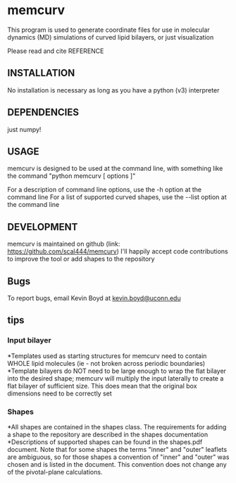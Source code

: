 #			memcurv 

This program is  used to generate coordinate files for use in molecular
dynamics (MD) simulations of curved lipid bilayers, or just visualization

Please read and cite 
REFERENCE

## INSTALLATION
No installation is necessary as long as you have a python (v3) interpreter

## DEPENDENCIES
just numpy!

## USAGE
memcurv is designed to be used at the command line, with something like the
command "python memcurv [ options ]" 

For a description of command line options, use the -h option at the command line
For a list of supported curved shapes, use the --list option at the command line

## DEVELOPMENT
memcurv is maintained on github (link: https://github.com/scal444/memcurv)
I'll happily accept code contributions to improve the tool or add shapes to 
the repository 


## Bugs
To report bugs, email Kevin Boyd at kevin.boyd@uconn.edu

## tips

### Input bilayer
*Templates used as starting structures for memcurv need to contain WHOLE lipid molecules (ie - not broken across periodic boundaries)
*Template bilayers do NOT need to be large enough to wrap the flat bilayer into the desired shape; memcurv will multiply the input laterally to create a flat bilayer of sufficient size. This does mean that the original box dimensions need to be correctly set 

### Shapes
*All shapes are contained in the shapes class. The requirements for adding a shape to the repository are described in the shapes documentation
*Descriptions of supported shapes can be found in the shapes.pdf document. Note that for some shapes the terms "inner" and "outer" leaflets are ambiguous, so for those shapes a convention of "inner" and "outer" was chosen and is listed in the document. This convention does not change any of the pivotal-plane calculations. 



